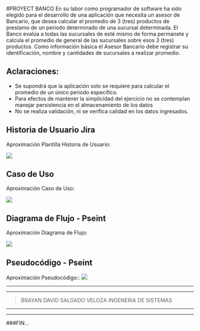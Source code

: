 #PROYECT BANCO
En su labor como programador de software ha sido elegido para el desarrollo de una aplicación que necesita un asesor de Bancario, que desea calcular el promedio de 3 (tres) productos de prestamo de un periodo determinado de una sucursal determinada. El Banco evalúa a todas las sucursales de esté mismo de forma permanete y calcula el promedio de general de las sucursales sobre esos 3 (tres) productos. Como información básica el Asesor Bancario debe registrar su identificación, nombre y cantidades de sucursales a realizar promedio.
## Aclaraciones: 
-  Se supondrá que la aplicación solo se requiere para calcular el promedio de un único periodo especifico.
-  Para efectos de mantener la simplicidad del ejercicio no se contemplan manejar persistencia en el almacenamiento de los datos
-  No se realiza validación, ni se verifica calidad en los datos ingresados.


## Historia de Usuario Jira
Aproximación Plantilla Historia de Usuario:

![](https://github.com/David959sa/proyectbanco.github.io/assets/136820958/58ba35c2-d0a3-4222-92dc-42d1411f0ebc)


## Caso de Uso
Aproximación Caso de Uso:

![](https://github.com/David959sa/proyectbanco.github.io/assets/136820958/52862acb-0ec6-4ef6-a166-507c98771adf)
## Diagrama de Flujo - Pseint
Aproximación Diagrama de Flujo:

![](https://github.com/David959sa/BaseBancoBrayan/assets/136820958/51ebb4d5-fa02-4a28-b6b6-b332f6acd903)
## Pseudocódigo - Pseint
Aproximación  Pseudocódigo::
![](https://github.com/David959sa/proyectbanco.github.io/assets/136820958/ce6dce63-1b3e-47d6-a558-33af8e9be57f)

                
----
              
----
                    
> BRAYAN DAVID SALGADO VELOZA
>INGENERIA DE SISTEMAS

                
----
              
----
                    


###FIN...
